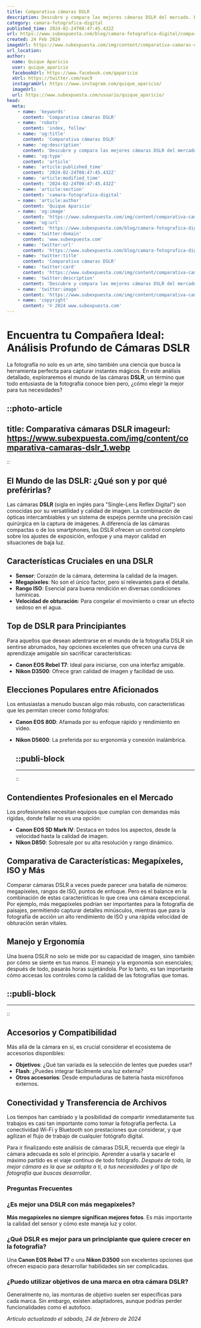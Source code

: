 ```yaml
---
title: Comparativa cámaras DSLR
description: Descubre y compara las mejores cámaras DSLR del mercado. Encuentra la ideal para tus necesidades fotográficas con nuestras reseñas detalladas.
category: camara-fotografica-digital
published_time: 2024-02-24T08:47:45.432Z
url: https://www.subexpuesta.com/blog/camara-fotografica-digital/comparativa-camaras-dslr
created: 24 Feb 2024
imageUrl: https://www.subexpuesta.com/img/content/comparativa-camaras-dslr_1.webp
url_location:
author:
  name: Quique Aparicio
  user: quique_aparicio
  facebookUrl: https://www.facebook.com/qaparicio
  xUrl: https://twitter.com/eac9
  instagramUrl: https://www.instagram.com/quique_aparicio/
  imageUrl: 
  url: https://www.subexpuesta.com/usuario/quique_aparicio/
head:
  meta:
    - name: 'keywords'
      content: 'Comparativa cámaras DSLR'
    - name: 'robots'
      content: 'index, follow'
    - name: 'og:title'
      content: 'Comparativa cámaras DSLR'
    - name: 'og:description'
      content: 'Descubre y compara las mejores cámaras DSLR del mercado. Encuentra la ideal para tus necesidades fotográficas con nuestras reseñas detalladas.'
    - name: 'og:type'
      content: 'article'
    - name: 'article:published_time'
      content: '2024-02-24T08:47:45.432Z'
    - name: 'article:modified_time'
      content: '2024-02-24T08:47:45.432Z'
    - name: 'article:section'
      content: 'camara-fotografica-digital'
    - name: 'article:author'
      content: 'Quique Aparicio'
    - name: 'og:image'
      content: 'https://www.subexpuesta.com/img/content/comparativa-camaras-dslr_1.webp'
    - name: 'og:url'
      content: 'https://www.subexpuesta.com/blog/camara-fotografica-digital/comparativa-camaras-dslr'
    - name: 'twitter:domain'
      content: 'www.subexpuesta.com'
    - name: 'twitter:url'
      content: 'https://www.subexpuesta.com/blog/camara-fotografica-digital/comparativa-camaras-dslr'
    - name: 'twitter:title'
      content: 'Comparativa cámaras DSLR'
    - name: 'twitter:card'
      content: 'https://www.subexpuesta.com/img/content/comparativa-camaras-dslr_1.webp'
    - name: 'twitter:description'
      content: 'Descubre y compara las mejores cámaras DSLR del mercado. Encuentra la ideal para tus necesidades fotográficas con nuestras reseñas detalladas.'
    - name: 'twitter:image'
      content: 'https://www.subexpuesta.com/img/content/comparativa-camaras-dslr_1.webp'
    - name: 'copyright'
      content: '© 2024 www.subexpuesta.com'
---
```

# Encuentra tu Compañera Ideal: Análisis Profundo de Cámaras DSLR

La fotografía no solo es un arte, sino también una ciencia que busca la herramienta perfecta para capturar instantes mágicos. En este análisis detallado, exploraremos el mundo de las cámaras **DSLR**, un término que todo entusiasta de la fotografía conoce bien pero, ¿cómo elegir la mejor para tus necesidades?


::photo-article
---
title: Comparativa cámaras DSLR
imageurl: https://www.subexpuesta.com/img/content/comparativa-camaras-dslr_1.webp
---
::


## El Mundo de las DSLR: ¿Qué son y por qué preférirlas?

Las cámaras **DSLR** (sigla en inglés para "Single-Lens Reflex Digital") son conocidas por su versatilidad y calidad de imagen. La combinación de ópticas intercambiables y un sistema de espejos permite una precisión casi quirúrgica en la captura de imágenes. A diferencia de las cámaras compactas o de los smartphones, las DSLR ofrecen un control completo sobre los ajustes de exposición, enfoque y una mayor calidad en situaciones de baja luz.

## Características Cruciales en una DSLR

- **Sensor**: Corazón de la cámara, determina la calidad de la imagen.
- **Megapíxeles**: No son el único factor, pero sí relevantes para el detalle.
- **Rango ISO**: Esencial para buena rendición en diversas condiciones lumínicas.
- **Velocidad de obturación**: Para congelar el movimiento o crear un efecto sedoso en el agua.
  
## Top de DSLR para Principiantes

Para aquellos que desean adentrarse en el mundo de la fotografía DSLR sin sentirse abrumados, hay opciones excelentes que ofrecen una curva de aprendizaje amigable sin sacrificar características:

- **Canon EOS Rebel T7**: Ideal para iniciarse, con una interfaz amigable.
- **Nikon D3500**: Ofrece gran calidad de imagen y facilidad de uso.

## Elecciones Populares entre Aficionados

Los entusiastas a menudo buscan algo más robusto, con características que les permitan crecer como fotógrafos:

- **Canon EOS 80D**: Afamada por su enfoque rápido y rendimiento en video.
- **Nikon D5600**: La preferida por su ergonomía y conexión inalámbrica.


  ::publi-block
  ---
  ---
  ::
  
  
## Contendientes Profesionales en el Mercado

Los profesionales necesitan equipos que cumplan con demandas más rígidas, donde fallar no es una opción:

- **Canon EOS 5D Mark IV**: Destaca en todos los aspectos, desde la velocidad hasta la calidad de imagen.
- **Nikon D850**: Sobresale por su alta resolución y rango dinámico.

## Comparativa de Características: Megapíxeles, ISO y Más

Comparar cámaras DSLR a veces puede parecer una batalla de números: megapíxeles, rangos de ISO, puntos de enfoque. Pero es el balance en la combinación de estas características lo que crea una cámara excepcional. Por ejemplo, más megapíxeles podrían ser importantes para la fotografía de paisajes, permitiendo capturar detalles minúsculos, mientras que para la fotografía de acción un alto rendimiento de ISO y una rápida velocidad de obturación serán vitales.

## Manejo y Ergonomía

Una buena DSLR no solo se mide por su capacidad de imagen, sino también por cómo se siente en tus manos. El manejo y la ergonomía son esenciales; después de todo, pasarás horas sujetándola. Por lo tanto, es tan importante cómo accesas los controles como la calidad de las fotografías que tomas.


  ::publi-block
  ---
  ---
  ::
  
  
## Accesorios y Compatibilidad

Más allá de la cámara en sí, es crucial considerar el ecosistema de accesorios disponibles:

- **Objetivos**: ¿Qué tan variada es la selección de lentes que puedes usar?
- **Flash**: ¿Puedes integrar fácilmente una luz externa?
- **Otros accesorios**: Desde empuñaduras de batería hasta micrófonos externos.

## Conectividad y Transferencia de Archivos

Los tiempos han cambiado y la posibilidad de compartir inmediatamente tus trabajos es casi tan importante como tomar la fotografía perfecta. La conectividad Wi-Fi y Bluetooth son prestaciones que considerar, y que agilizan el flujo de trabajo de cualquier fotógrafo digital. 

Para ir finalizando este análisis de cámaras DSLR, recuerda que elegir la cámara adecuada es solo el principio. Aprender a usarla y sacarle el máximo partido es el viaje continuo de todo fotógrafo.
_Después de todo, la mejor cámara es la que se adapta a ti, a tus necesidades y al tipo de fotografía que buscas desarrollar_.

### Preguntas Frecuentes

### ¿Es mejor una DSLR con más megapíxeles?
**Más megapíxeles no siempre significan mejores fotos**. Es más importante la calidad del sensor y cómo este maneja luz y color.

### ¿Qué DSLR es mejor para un principiante que quiere crecer en la fotografía?
Una **Canon EOS Rebel T7** o una **Nikon D3500** son excelentes opciones que ofrecen espacio para desarrollar habilidades sin ser complicadas.

### ¿Puedo utilizar objetivos de una marca en otra cámara DSLR?
Generalmente no, las monturas de objetivo suelen ser específicas para cada marca. Sin embargo, existen adaptadores, aunque podrías perder funcionalidades como el autofoco.

_Artículo actualizado el sábado, 24 de febrero de 2024_